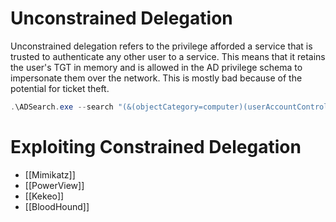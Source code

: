 # Unconstrained Delegation
Unconstrained delegation refers to the privilege afforded a service that is trusted to authenticate any other user to a service. This means that it retains the user's TGT in memory and is allowed in the AD privilege schema to impersonate them over the network. This is mostly bad because of the potential for ticket theft. 
```powershell
.\ADSearch.exe --search "(&(objectCategory=computer)(userAccountControl:1.2.840.113556.1.4.803:=524288))" --attributes samaccountname,dnshostname # Return a list of computers trusted for unconstrained delegation
```

# Exploiting Constrained Delegation

- [[Mimikatz]]
- [[PowerView]]
- [[Kekeo]]
- [[BloodHound]]
